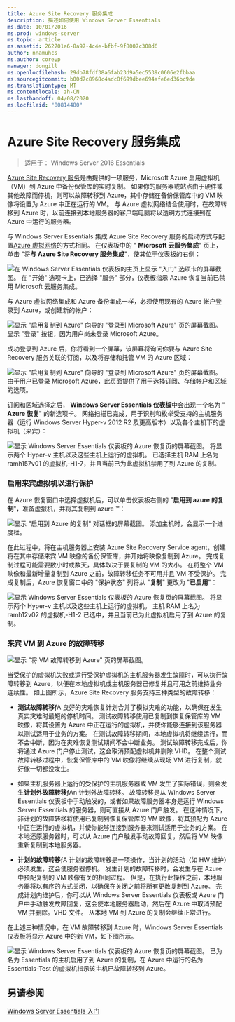 ```yaml
---
title: Azure Site Recovery 服务集成
description: 描述如何使用 Windows Server Essentials
ms.date: 10/01/2016
ms.prod: windows-server
ms.topic: article
ms.assetid: 262701a6-8a97-4c4e-bfbf-9f8007c308d6
author: nnamuhcs
ms.author: coreyp
manager: dongill
ms.openlocfilehash: 29db78fdf38a6fab23d9a5ec5539c0606e2fbbaa
ms.sourcegitcommit: b00d7c8968c4adc8f699dbee694afe6ed36bc9de
ms.translationtype: MT
ms.contentlocale: zh-CN
ms.lasthandoff: 04/08/2020
ms.locfileid: "80814480"
---
```

# <a name="azure-site-recovery-services-integration"></a>Azure Site Recovery 服务集成

>适用于： Windows Server 2016 Essentials

[Azure Site Recovery 服务](https://docs.microsoft.com/azure/site-recovery/)是由提供的一项服务，Microsoft Azure 启用虚拟机（VM）到 Azure 中备份保管库的实时复制。 如果你的服务器或站点由于硬件或其他故障而停机，则可以故障转移到 Azure，其中存储在备份保管库中的 VM 映像将设置为 Azure 中正在运行的 VM。 与 Azure 虚拟网络结合使用时，在故障转移到 Azure 时，以前连接到本地服务器的客户端电脑将以透明方式连接到在 Azure 中运行的服务器。

与 Windows Server Essentials 集成 Azure Site Recovery 服务的启动方式与配置[Azure 虚拟网络](azure-virtual-network-integration.md)的方式相同。 在仪表板中的 " **Microsoft 云服务集成**" 页上，单击 "将**与 Azure Site Recovery 服务集成**"，使其位于仪表板的右侧：

![在 Windows Server Essentials 仪表板的主页上显示 "入门" 选项卡的屏幕截图。 在 "开始" 选项卡上，已选择 "服务" 部分，仪表板指示 Azure 恢复当前已禁用 Microsoft 云服务集成。](media/azure-site-recovery-1.PNG)

与 Azure 虚拟网络集成和 Azure 备份集成一样，必须使用现有的 Azure 帐户登录到 Azure，或创建新的帐户：

![显示 "启用复制到 Azure" 向导的 "登录到 Microsoft Azure" 页的屏幕截图。 显示 "登录" 按钮，因为用户尚未登录 Microsoft Azure。](media/azure-site-recovery-2.PNG)

成功登录到 Azure 后，你将看到一个屏幕，该屏幕将询问你要与 Azure Site Recovery 服务关联的订阅，以及将存储和托管 VM 的 Azure 区域：

![显示 "启用复制到 Azure" 向导的 "登录到 Microsoft Azure" 页的屏幕截图。 由于用户已登录 Microsoft Azure，此页面提供了用于选择订阅、存储帐户和区域的选项。](media/azure-site-recovery-3.PNG)

订阅和区域选择之后， **Windows Server Essentials 仪表板**中会出现一个名为 " **Azure 恢复**" 的新选项卡。 网络扫描已完成，用于识别和枚举受支持的主机服务器（运行 Windows Server Hyper-v 2012 R2 及更高版本）以及各个主机下的虚拟机（来宾）：

![显示 Windows Server Essentials 仪表板的 Azure 恢复页的屏幕截图。 将显示两个 Hyper-v 主机以及这些主机上运行的虚拟机。 已选择主机 RAM 上名为 ramh157v01 的虚拟机-H1-7，并且当前已为此虚拟机禁用了到 Azure 的复制。](media/azure-site-recovery-4.PNG)

### <a name="enabling-guest-virtual-machines-for-protection"></a>启用来宾虚拟机以进行保护

在 Azure 恢复窗口中选择虚拟机后，可以单击仪表板右侧的 "**启用到 azure 的复制**"，准备虚拟机，并将其复制到 azure &trade;：

![显示 "启用到 Azure 的复制" 对话框的屏幕截图。 添加主机时，会显示一个进度栏。](media/azure-site-recovery-5.PNG)

在此过程中，将在主机服务器上安装 Azure Site Recovery Service agent，创建将在其中存储来宾 VM 映像的备份保管库，并开始将映像复制到 Azure。 完成复制过程可能需要数小时或数天，具体取决于要复制的 VM 的大小。 在将整个 VM 映像和最新增量复制到 Azure 之前，故障转移任务不可用并且 VM 不受保护。 完成复制后，Azure 恢复窗口中的 "保护状态" 列将从 "**复制**" 更改为 "**已启用**"：

![显示 Windows Server Essentials 仪表板的 Azure 恢复页的屏幕截图。 将显示两个 Hyper-v 主机以及这些主机上运行的虚拟机。 主机 RAM 上名为 ramh12v02 的虚拟机-H1-2 已选中，并且当前已为此虚拟机启用了到 Azure 的复制。](media/azure-site-recovery-6.PNG)

### <a name="failover-of-a-guest-vm-to-azure"></a>来宾 VM 到 Azure 的故障转移

![显示 "将 VM 故障转移到 Azure" 页的屏幕截图。](media/azure-site-recovery-7.PNG)

当受保护的虚拟机失败或运行受保护虚拟机的主机服务器发生故障时，可以执行故障转移到 Azure，以便在本地虚拟机或主机服务器已修复并且可用之前维持业务连续性。 如上图所示，Azure Site Recovery 服务支持三种类型的故障转移：

-   **测试故障转移**ƒA 良好的灾难恢复计划合并了模拟灾难的功能，以确保在发生真实灾难时最短的停机时间。 测试故障转移使用已复制到恢复保管库的 VM 映像，将其设置为 Azure 中正在运行的虚拟机，并使你能够连接到该服务器以测试适用于业务的方案。 在测试故障转移期间，本地虚拟机将继续运行，而不会中断，因为在灾难恢复测试期间不会中断业务。 测试故障转移完成后，你将通过 Azure 门户停止测试，这会取消预配虚拟机并删除 VHD。 在整个测试故障转移过程中，恢复保管库中的 VM 映像将继续从现场 VM 进行复制，就好像一切都没发生。

-   如果主机服务器上运行的受保护的主机服务器或 VM 发生了实际错误，则会发生**计划外故障转移**ƒAn 计划外故障转移。 故障转移是从 Windows Server Essentials 仪表板中手动触发的，或者如果故障服务器本身是运行 Windows Server Essentials 的服务器，则可直接从 Azure 门户触发。 在这种情况下，非计划的故障转移将使用已复制到恢复保管库的 VM 映像，将其预配为 Azure 中正在运行的虚拟机，并使你能够连接到服务器来测试适用于业务的方案。 在本地还原服务器时，可以从 Azure 门户触发手动故障回复，然后将 VM 映像重新复制到本地服务器。

-   **计划的故障转移**ƒA 计划的故障转移是一项操作，当计划的活动（如 HW 维护）必须发生，这会使服务器停机。 发生计划的故障转移时，会发生与在 Azure 中预配复制的 VM 映像有关的相同过程。 但是，在执行此操作之前，本地服务器将以有序的方式关闭，以确保在关闭之前将所有更改复制到 Azure。 完成计划内维护后，你可以从 Windows Server Essentials 仪表板或 Azure 门户中手动触发故障回复，这会使本地服务器启动，然后在 Azure 中取消预配 VM 并删除。VHD 文件。 从本地 VM 到 Azure 的复制会继续正常进行。

在上述三种情况中，在 VM 故障转移到 Azure 时，Windows Server Essentials 仪表板将显示 Azure 中的新 VM，如下图所示。

![显示 Windows Server Essentials 仪表板的 Azure 恢复页的屏幕截图。 已为名为 Essentials 的主机启用了到 Azure 的复制，在 Azure 中运行的名为 Essentials-Test 的虚拟机指示该主机已故障转移到 Azure。](media/azure-site-recovery-8.PNG)

<a name="see-also"></a>另请参阅
--------
[Windows Server Essentials 入门](get-started.md)
